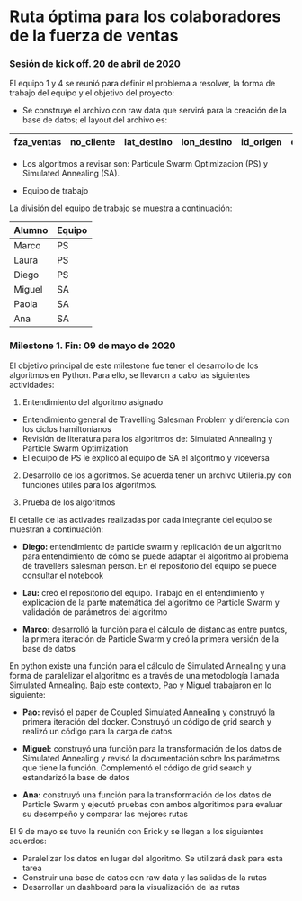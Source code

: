 
Ruta óptima para los colaboradores de la fuerza de ventas
==============================

### Sesión de kick off. 20 de abril de 2020

El equipo 1 y 4 se reunió para definir el problema a resolver, la forma de trabajo del equipo y 
el objetivo del proyecto:  

+ Se construye el archivo con raw data que servirá para la creación de la base de datos; el layout del archivo es:

|fza_ventas| no_cliente|lat_destino |lon_destino |id_origen | estado |lat_origen|lon_origen|
|-|-|-|-|-|-|-|-|

+ Los algoritmos a revisar son: Particule Swarm Optimizacion (PS) y Simulated Annealing (SA).

+ Equipo de trabajo

La división del equipo de trabajo se muestra a continuación:

| Alumno | Equipo |
|--------|--------|
| Marco  | PS |
| Laura | PS |
| Diego | PS |
| Miguel | SA |
| Paola | SA |
| Ana   | SA |


### Milestone 1. Fin: 09 de mayo de 2020

El objetivo principal de este milestone fue tener el desarrollo de los algoritmos en Python. Para ello, se llevaron a cabo las siguientes actividades: 

1. Entendimiento del algoritmo asignado 

- Entendimiento general de Travelling Salesman Problem y diferencia con los ciclos hamiltonianos
- Revisión de literatura para los algoritmos de: Simulated Annealing y Particle Swarm Optimization
- El equipo de PS le explicó al equipo de SA el algoritmo y viceversa
  
2. Desarrollo de los algoritmos. Se acuerda tener un archivo Utileria.py con funciones útiles para los algoritmos. 

3. Prueba de los algoritmos

El detalle de las activades realizadas por cada integrante del equipo se muestran a continuación: 

+ **Diego:** entendimiento de particle swarm y replicación de un algoritmo para entendimiento de cómo se puede 
adaptar el algoritmo al problema de travellers salesman person. En el repositorio del equipo se puede consultar el notebook 

+ **Lau:** creó el repositorio del equipo. Trabajó en el entendimiento y explicación de la parte matemática del algoritmo de Particle Swarm y validación de parámetros del algoritmo 

+ **Marco:** desarrolló la función para el cálculo de distancias entre puntos, la primera iteración de Particle Swarm y creó la primera versión de la base de datos

En python existe una función para el cálculo de Simulated Annealing y una forma de paralelizar el algoritmo es a través de una metodología llamada
Simulated Annealing. Bajo este contexto, Pao y Miguel trabajaron en lo siguiente: 

+ **Pao:** revisó el paper de Coupled Simulated Annealing y construyó la primera iteración del docker. Construyó un código de grid search y realizó un código para la carga de datos.

+ **Miguel:** construyó una función para la transformación de los datos de Simulated Annealing y revisó 
la documentación sobre los parámetros que tiene la función. Complementó el código de grid search y estandarizó la base de datos

+ **Ana:** construyó una función para la transformación de los datos de Particle Swarm y ejecutó pruebas con 
ambos algoritimos para evaluar su desempeño y comparar las mejores rutas

	
El 9 de mayo se tuvo la reunión con Erick y se llegan a los siguientes acuerdos: 
+ Paralelizar los datos en lugar del algoritmo. Se utilizará dask para esta tarea
+ Construir una base de datos con raw data y las salidas de la rutas
+ Desarrollar un dashboard para la visualización de las rutas
